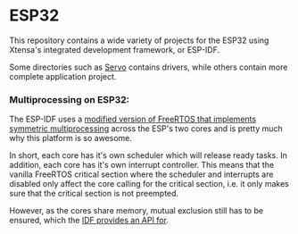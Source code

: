 # ESP32

This repository contains a wide variety of projects for the ESP32 using Xtensa's integrated development framework, or ESP-IDF.

Some directories such as [Servo](./Servo) contains drivers, while others contain more complete application project.

### Multiprocessing on ESP32:

The ESP-IDF uses a [modified version of FreeRTOS that implements symmetric multiprocessing](https://docs.espressif.com/projects/esp-idf/en/stable/api-guides/freertos-smp.html) across the ESP's two cores and is pretty much why this platform is so awesome.

In short, each core has it's own scheduler which will release ready tasks. In addition, each core has it's own interrupt controller. This means that the vanilla FreeRTOS critical section where the scheduler and interrupts are disabled only affect the core calling for the critical section, i.e. it only makes sure that the critical section is not preempted.

However, as the cores share memory, mutual exclusion still has to be ensured, which the [IDF provides an API for](https://docs.espressif.com/projects/esp-idf/en/stable/api-guides/freertos-smp.html#critical-sections).